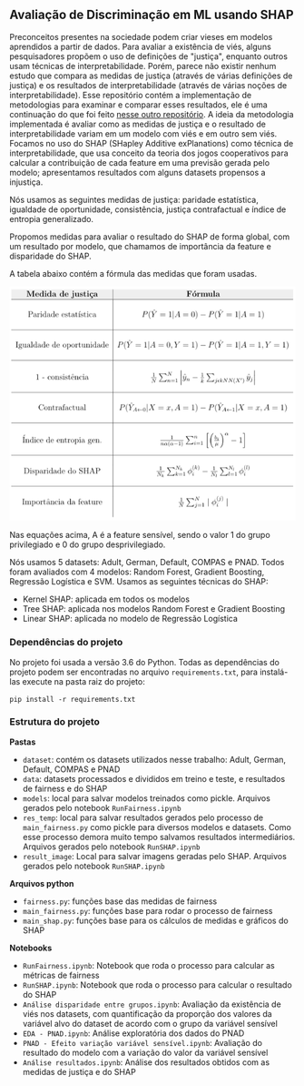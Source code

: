 ## Avaliação de Discriminação em ML usando SHAP

Preconceitos presentes na sociedade podem criar vieses em modelos aprendidos a partir de dados. Para avaliar a existência de viés, alguns pesquisadores propõem o uso de definições de "justiça", enquanto outros usam técnicas de interpretabilidade. Porém, parece não existir nenhum estudo que compara as medidas de justiça (através de várias definições de justiça) e os resultados de interpretabilidade (através de várias noções de interpretabilidade). Esse repositório contém a implementação de metodologias para examinar e comparar esses resultados, ele é uma continuação do que foi feito [nesse outro repositório](https://github.com/cesarojuliana/feature_importance_fairness). A ideia da metodologia implementada é avaliar como as medidas de justiça e o resultado de interpretabilidade variam em um modelo com viés e em outro sem viés. Focamos no uso do SHAP (SHapley Additive exPlanations) como técnica de interpretabilidade, que usa conceito da teoria dos jogos cooperativos para calcular a contribuição de cada feature em uma previsão gerada pelo modelo; apresentamos resultados com alguns datasets propensos a injustiça.

Nós usamos as seguintes medidas de justiça: paridade estatística, igualdade de oportunidade, consistência, justiça contrafactual e índice de entropia generalizado.

Propomos medidas para avaliar o resultado do SHAP de forma global, com um resultado por modelo, que chamamos de importância da feature e disparidade do SHAP.

A tabela abaixo contém a fórmula das medidas que foram usadas.

<img src="metrics_equations.png">

Nas equações acima, A é a feature sensível, sendo o valor 1 do grupo privilegiado e 0 do grupo desprivilegiado.

Nós usamos 5 datasets: Adult, German, Default, COMPAS e PNAD. Todos foram avaliados com 4 modelos: Random Forest, Gradient Boosting, Regressão Logística e SVM. Usamos as seguintes técnicas do SHAP:

- Kernel SHAP: aplicada em todos os modelos
- Tree SHAP: aplicada nos modelos Random Forest e Gradient Boosting
- Linear SHAP: aplicada no modelo de Regressão Logística


### Dependências do projeto

No projeto foi usada a versão 3.6 do Python. Todas as dependências do projeto podem ser encontradas no arquivo `requirements.txt`, para instalá-las execute na pasta raiz do projeto: 

```
pip install -r requirements.txt
```


### Estrutura do projeto

**Pastas**

- `dataset`: contém os datasets utilizados nesse trabalho: Adult, German, Default, COMPAS e PNAD
- `data`: datasets processados e divididos em treino e teste, e resultados de fairness e do SHAP
- `models`: local para salvar modelos treinados como pickle. Arquivos gerados pelo notebook `RunFairness.ipynb`
- `res_temp`: local para salvar resultados gerados pelo processo de `main_fairness.py` como pickle para diversos modelos e datasets. Como esse processo demora muito tempo salvamos resultados intermediários.  Arquivos gerados pelo notebook `RunSHAP.ipynb`
- `result_image`: Local para salvar imagens geradas pelo SHAP. Arquivos gerados pelo notebook `RunSHAP.ipynb`

**Arquivos python**

- `fairness.py`: funções base das medidas de fairness
- `main_fairness.py`: funções base para rodar o processo de fairness
- `main_shap.py`: funções base para os cálculos de medidas e gráficos do SHAP

**Notebooks**

- `RunFairness.ipynb`: Notebook que roda o processo para calcular as métricas de fairness
- `RunSHAP.ipynb`: Notebook que roda o processo para calcular o resultado do SHAP
- `Análise disparidade entre grupos.ipynb`: Avaliação da existência de viés nos datasets, com quantificação da proporção dos valores da variável alvo do dataset de acordo com o grupo da variável sensível 
- `EDA - PNAD.ipynb`: Análise exploratória dos dados do PNAD
- `PNAD - Efeito variação variável sensível.ipynb`: Avaliação do resultado do modelo com a variação do valor da variável sensível
- `Análise resultados.ipynb`: Análise dos resultados obtidos com as medidas de justiça e do SHAP
